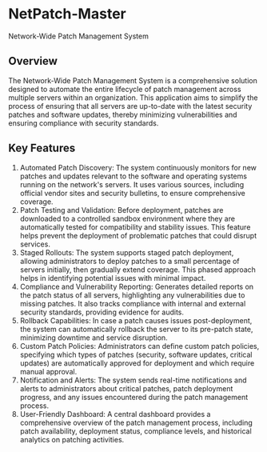 # NetPatch-Master
Network-Wide Patch Management System

## Overview 
The Network-Wide Patch Management System is a comprehensive solution designed to automate the entire lifecycle of patch management across multiple servers within an organization. This application aims to simplify the process of ensuring that all servers are up-to-date with the latest security patches and software updates, thereby minimizing vulnerabilities and ensuring compliance with security standards.
 
## Key Features 
1. Automated Patch Discovery: The system continuously monitors for new patches and updates relevant to the software and operating systems running on the network's servers. It uses various sources, including official vendor sites and security bulletins, to ensure comprehensive coverage. 
2. Patch Testing and Validation: Before deployment, patches are downloaded to a controlled sandbox environment where they are automatically tested for compatibility and stability issues. This feature helps prevent the deployment of problematic patches that could disrupt services. 
3. Staged Rollouts: The system supports staged patch deployment, allowing administrators to deploy patches to a small percentage of servers initially, then gradually extend coverage. This phased approach helps in identifying potential issues with minimal impact. 
4. Compliance and Vulnerability Reporting: Generates detailed reports on the patch status of all servers, highlighting any vulnerabilities due to missing patches. It also tracks compliance with internal and external security standards, providing evidence for audits. 
5. Rollback Capabilities: In case a patch causes issues post-deployment, the system can automatically rollback the server to its pre-patch state, minimizing downtime and service disruption. 
6. Custom Patch Policies: Administrators can define custom patch policies, specifying which types of patches (security, software updates, critical updates) are automatically approved for deployment and which require manual approval. 
7. Notification and Alerts: The system sends real-time notifications and alerts to administrators about critical patches, patch deployment progress, and any issues encountered during the patch management process. 
8. User-Friendly Dashboard: A central dashboard provides a comprehensive overview of the patch management process, including patch availability, deployment status, compliance levels, and historical analytics on patching activities.